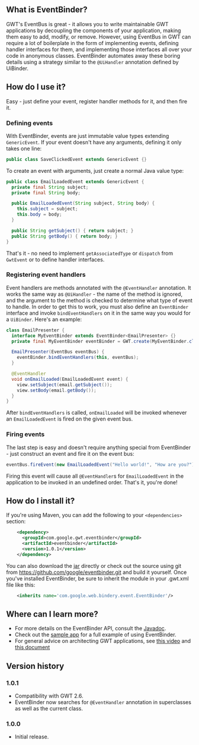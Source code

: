 ## What is EventBinder?


GWT's EventBus is great - it allows you to write maintainable GWT applications
by decoupling the components of your application, making them easy to add,
modify, or remove. However, using EventBus in GWT can require a lot of 
boilerplate in the form of implementing events, defining handler interfaces for
them, and implementing those interfaces all over your code in anonymous classes.
EventBinder automates away these boring details using a strategy similar to the
`@UiHandler` annotation defined by UiBinder.

## How do I use it?

Easy - just define your event, register handler methods for it, and then fire 
it.

### Defining events

With EventBinder, events are just immutable value types extending 
`GenericEvent`. If your event doesn't have any arguments, defining it
only takes one line:

```java
public class SaveClickedEvent extends GenericEvent {}
```

To create an event with arguments, just create a normal Java value type:

```java
public class EmailLoadedEvent extends GenericEvent {
  private final String subject;
  private final String body;

  public EmailLoadedEvent(String subject, String body) {
    this.subject = subject;
    this.body = body;
  }

  public String getSubject() { return subject; }
  public String getBody() { return body; }
}
```

That's it - no need to implement `getAssociatedType` or `dispatch` from
`GwtEvent` or to define handler interfaces.

### Registering event handlers

Event handlers are methods annotated with the `@EventHandler` annotation. It
works the same way as `@UiHandler` - the name of the method is ignored, and
the argument to the method is checked to determine what type of event to
handle. In order to get this to work, you must also define an `EventBinder` 
interface and invoke `bindEventHandlers` on it in the same way you would for a 
`UiBinder`. Here's an example:

```java
class EmailPresenter {
  interface MyEventBinder extends EventBinder<EmailPresenter> {}
  private final MyEventBinder eventBinder = GWT.create(MyEventBinder.class);

  EmailPresenter(EventBus eventBus) {
    eventBinder.bindEventHandlers(this, eventBus);
  }

  @EventHandler
  void onEmailLoaded(EmailLoadedEvent event) {
    view.setSubject(email.getSubject());
    view.setBody(email.getBody());
  }
}
```

After `bindEventHandlers` is called, `onEmailLoaded` will be invoked whenever an
`EmailLoadedEvent` is fired on the given event bus.

### Firing events

The last step is easy and doesn't require anything special from EventBinder -
just construct an event and fire it on the event bus:

```java
eventBus.fireEvent(new EmailLoadedEvent("Hello world!", "How are you?"));
```

Firing this event will cause all `@EventHandler`s for `EmailLoadedEvent` in the
application to be invoked in an undefined order. That's it, you're done!

## How do I install it?

If you're using Maven, you can add the following to your `<dependencies>`
section:

```xml
    <dependency>
      <groupId>com.google.gwt.eventbinder</groupId>
      <artifactId>eventbinder</artifactId>
      <version>1.0.1</version>
    </dependency>
```

You can also download the [jar][1] directly or check out the source using git
from <https://github.com/google/eventbinder.git> and build it yourself. Once
you've installed EventBinder, be sure to inherit the module in your .gwt.xml
file like this:

```xml
    <inherits name='com.google.web.bindery.event.EventBinder'/>
```

## Where can I learn more?

 * For more details on the EventBinder API, consult the [Javadoc][2].
 * Check out the [sample app][3] for a full example of using EventBinder.
 * For general advice on architecting GWT applications, see [this video][4]
   and [this document][5]

## Version history

### 1.0.1
 * Compatibility with GWT 2.6.
 * EventBinder now searches for `@EventHandler` annotation in superclasses as well as the current class.

### 1.0.0
 * Initial release.

[0]: https://github.com/google/gwteventbinder/issues/1
[1]: http://search.maven.org/remotecontent?filepath=com/google/gwt/eventbinder/eventbinder/1.0.1/eventbinder-1.0.1.jar
[2]: http://google.github.io/gwteventbinder/javadoc/
[3]: https://github.com/google/gwteventbinder/tree/master/eventbinder-sample/src/main/java/sample/client
[4]: http://www.youtube.com/watch?v=PDuhR18-EdM
[5]: https://developers.google.com/web-toolkit/articles/mvp-architecture
